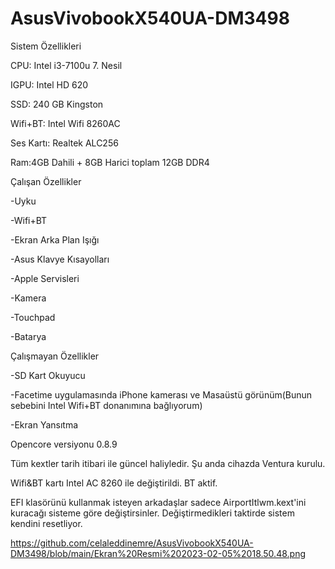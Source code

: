 # AsusVivobookX540UA-DM3498

Sistem Özellikleri

CPU: Intel i3-7100u 7. Nesil

IGPU: Intel HD 620

SSD: 240 GB Kingston

Wifi+BT: Intel Wifi 8260AC

Ses Kartı: Realtek ALC256

Ram:4GB Dahili + 8GB Harici toplam 12GB DDR4

Çalışan Özellikler

-Uyku

-Wifi+BT

-Ekran Arka Plan Işığı

-Asus Klavye Kısayolları

-Apple Servisleri

-Kamera

-Touchpad

-Batarya

Çalışmayan Özellikler

-SD Kart Okuyucu

-Facetime uygulamasında iPhone kamerası ve Masaüstü görünüm(Bunun sebebini Intel Wifi+BT donanımına bağlıyorum)

-Ekran Yansıtma

Opencore versiyonu 0.8.9

Tüm kextler tarih itibari ile güncel haliyledir. Şu anda cihazda Ventura kurulu.

Wifi&BT kartı Intel AC 8260 ile değiştirildi. BT aktif.

EFI klasörünü kullanmak isteyen arkadaşlar sadece AirportItlwm.kext'ini kuracağı sisteme göre değiştirsinler. Değiştirmedikleri taktirde sistem kendini resetliyor.

https://github.com/celaleddinemre/AsusVivobookX540UA-DM3498/blob/main/Ekran%20Resmi%202023-02-05%2018.50.48.png
